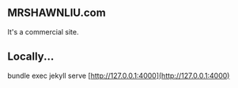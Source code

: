 ## MRSHAWNLIU.com

It's a commercial site.

## Locally...

bundle exec jekyll serve
[http://127.0.0.1:4000](http://127.0.0.1:4000)
